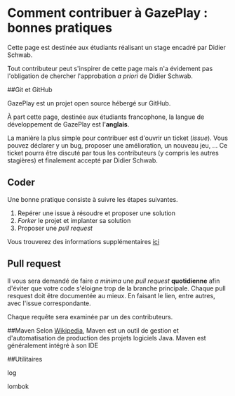# Comment contribuer à GazePlay : bonnes pratiques

Cette page est destinée aux étudiants réalisant un stage encadré par Didier Schwab.

Tout contributeur peut s'inspirer de cette page mais n'a évidement pas l'obligation de chercher l'approbation *a priori* de Didier Schwab. 

##Git et GitHub

GazePlay est un projet open source hébergé sur GitHub.

À part cette page, destinée aux étudiants francophone, la langue de développement de GazePlay est l'**anglais**.

La manière la plus simple pour contribuer est d'ouvrir un ticket (*issue*). Vous pouvez déclarer y un bug, proposer une amélioration, un nouveau jeu, ... Ce ticket pourra être discuté par tous les contributeurs (y compris les autres stagières) et finalement accepté par Didier Schwab.

## Coder
Une bonne pratique consiste à suivre les étapes suivantes.
1. Repérer une issue à résoudre et proposer une solution
2. *Forker* le projet et implanter sa solution
3. Proposer une *pull request*

Vous trouverez des informations supplémentaires [ici](https://openclassrooms.com/courses/gerer-son-code-avec-git-et-github/contribuer-a-des-projets-open-source)

## Pull request
Il vous sera demandé de faire *a minima* une *pull request* **quotidienne** afin d'éviter que votre code s'éloigne trop de la branche principale. Chaque pull resquest doit être documentée au mieux. En faisant le lien, entre autres, avec l'issue correspondante.

Chaque requête sera examinée par un des contributeurs. 

##Maven
Selon [Wikipedia](https://fr.wikipedia.org/wiki/Apache_Maven),
Maven est un outil de gestion et d'automatisation de production des projets logiciels Java. Maven est généralement intégré à son IDE


##Utilitaires

log

lombok

